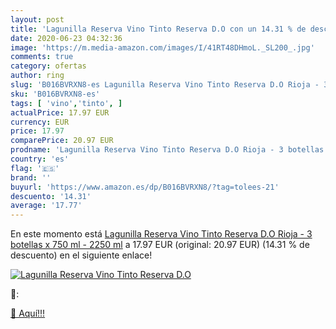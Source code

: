 ```yaml
---
layout: post
title: 'Lagunilla Reserva Vino Tinto Reserva D.O con un 14.31 % de descuento'
date: 2020-06-23 04:32:36
image: 'https://m.media-amazon.com/images/I/41RT48DHmoL._SL200_.jpg'
comments: true
category: ofertas
author: ring
slug: 'B016BVRXN8-es Lagunilla Reserva Vino Tinto Reserva D.O Rioja - 3...'
sku: 'B016BVRXN8-es'
tags: [ 'vino','tinto', ]
actualPrice: 17.97 EUR
currency: EUR
price: 17.97
comparePrice: 20.97 EUR
prodname: 'Lagunilla Reserva Vino Tinto Reserva D.O Rioja - 3 botellas x 750 ml - 2250 ml'
country: 'es'
flag: '🇪🇸'
brand: ''
buyurl: 'https://www.amazon.es/dp/B016BVRXN8/?tag=tolees-21'
descuento: '14.31'
average: '17.77'
---
```


En este momento está [Lagunilla Reserva Vino Tinto Reserva D.O Rioja - 3 botellas x 750 ml - 2250 ml](https://www.amazon.es/dp/B016BVRXN8/?tag=tolees-21) a 17.97 EUR (original: 20.97 EUR) (14.31 %  de descuento) en el siguiente enlace!

[![Lagunilla Reserva Vino Tinto Reserva D.O](https://m.media-amazon.com/images/I/41RT48DHmoL._SL200_.jpg)](https://www.amazon.es/dp/B016BVRXN8/?tag=tolees-21)

🔎:


[🛒 Aquí!!!](https://www.amazon.es/dp/B016BVRXN8/?tag=tolees-21)
